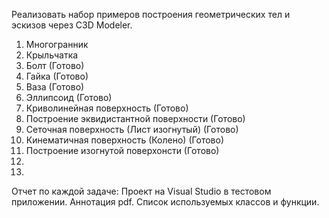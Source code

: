 Реализовать набор примеров построения геометрических тел и эскизов через C3D Modeler.

1.	Многогранник
2.	Крыльчатка 
3.	Болт (Готово)
4.	Гайка (Готово)
5.	Ваза (Готово)
6.	Эллипсоид (Готово)
7.  Криволинейная поверхность (Готово)
8.  Построение эквидистантной поверхности (Готово)
9.  Сеточная поверхность (Лист изогнутый) (Готово)
10. Кинематичная поверхность (Колено) (Готово)
11. Построение изогнутой поверхонсти (Готово)
12.
13.

Отчет по каждой задаче: Проект на Visual Studio в тестовом приложении. Аннотация pdf. Список используемых классов и функции.
